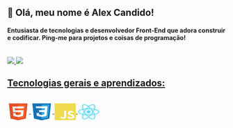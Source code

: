 <h2> 👋 Olá, meu nome é Alex Candido! </h2> 
<h4>Entusiasta de tecnologias e desenvolvedor Front-End que adora construir e codificar. Ping-me para projetos e coisas de programação! </h4></br>

 <div>
  <a href="https://github.com/alex-candido">
  <img height="160em" src="https://github-readme-stats.vercel.app/api?username=alex-candido&show_icons=true&theme=dracula&include_all_commits=true&count_private=true"/>
  <img height="160em" src="https://github-readme-stats.vercel.app/api/top-langs/?username=alex-candido&layout=compact&langs_count=16&theme=dracula"/>
</div>

<h2> Tecnologias gerais e aprendizados: </h2>

<div style="display: inline_block"><br/>
  <img align="center" alt="HTML" height="40" width="50" src="https://raw.githubusercontent.com/devicons/devicon/master/icons/html5/html5-original.svg">
  <img align="center" alt="CSS" height="40" width="50" src="https://raw.githubusercontent.com/devicons/devicon/master/icons/css3/css3-original.svg">
  <img align="center" alt="Js" height="40" width="50" src="https://raw.githubusercontent.com/devicons/devicon/master/icons/javascript/javascript-plain.svg">
  <img align="center" alt="React" height="40" width="50" src="https://raw.githubusercontent.com/devicons/devicon/master/icons/react/react-original.svg">
<div/>


